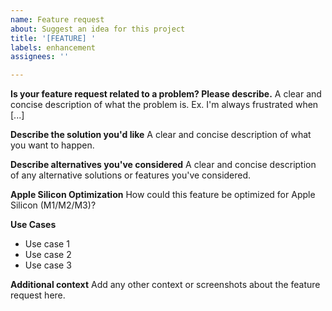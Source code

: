 ```yaml
---
name: Feature request
about: Suggest an idea for this project
title: '[FEATURE] '
labels: enhancement
assignees: ''

---
```


**Is your feature request related to a problem? Please describe.**
A clear and concise description of what the problem is. Ex. I'm always frustrated when [...]

**Describe the solution you'd like**
A clear and concise description of what you want to happen.

**Describe alternatives you've considered**
A clear and concise description of any alternative solutions or features you've considered.

**Apple Silicon Optimization**
How could this feature be optimized for Apple Silicon (M1/M2/M3)?

**Use Cases**
- Use case 1
- Use case 2
- Use case 3

**Additional context**
Add any other context or screenshots about the feature request here.
